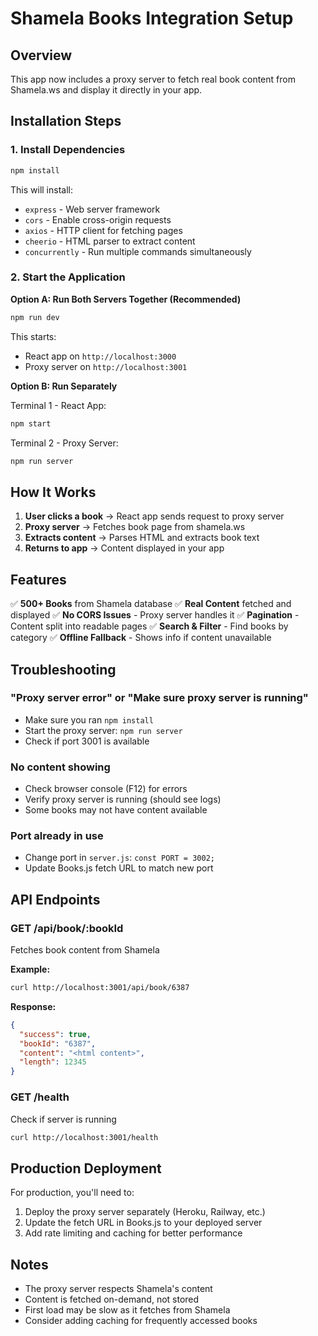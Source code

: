 # Shamela Books Integration Setup

## Overview
This app now includes a proxy server to fetch real book content from Shamela.ws and display it directly in your app.

## Installation Steps

### 1. Install Dependencies
```bash
npm install
```

This will install:
- `express` - Web server framework
- `cors` - Enable cross-origin requests
- `axios` - HTTP client for fetching pages
- `cheerio` - HTML parser to extract content
- `concurrently` - Run multiple commands simultaneously

### 2. Start the Application

**Option A: Run Both Servers Together (Recommended)**
```bash
npm run dev
```

This starts:
- React app on `http://localhost:3000`
- Proxy server on `http://localhost:3001`

**Option B: Run Separately**

Terminal 1 - React App:
```bash
npm start
```

Terminal 2 - Proxy Server:
```bash
npm run server
```

## How It Works

1. **User clicks a book** → React app sends request to proxy server
2. **Proxy server** → Fetches book page from shamela.ws
3. **Extracts content** → Parses HTML and extracts book text
4. **Returns to app** → Content displayed in your app

## Features

✅ **500+ Books** from Shamela database
✅ **Real Content** fetched and displayed
✅ **No CORS Issues** - Proxy server handles it
✅ **Pagination** - Content split into readable pages
✅ **Search & Filter** - Find books by category
✅ **Offline Fallback** - Shows info if content unavailable

## Troubleshooting

### "Proxy server error" or "Make sure proxy server is running"
- Make sure you ran `npm install`
- Start the proxy server: `npm run server`
- Check if port 3001 is available

### No content showing
- Check browser console (F12) for errors
- Verify proxy server is running (should see logs)
- Some books may not have content available

### Port already in use
- Change port in `server.js`: `const PORT = 3002;`
- Update Books.js fetch URL to match new port

## API Endpoints

### GET /api/book/:bookId
Fetches book content from Shamela

**Example:**
```bash
curl http://localhost:3001/api/book/6387
```

**Response:**
```json
{
  "success": true,
  "bookId": "6387",
  "content": "<html content>",
  "length": 12345
}
```

### GET /health
Check if server is running

```bash
curl http://localhost:3001/health
```

## Production Deployment

For production, you'll need to:
1. Deploy the proxy server separately (Heroku, Railway, etc.)
2. Update the fetch URL in Books.js to your deployed server
3. Add rate limiting and caching for better performance

## Notes

- The proxy server respects Shamela's content
- Content is fetched on-demand, not stored
- First load may be slow as it fetches from Shamela
- Consider adding caching for frequently accessed books
